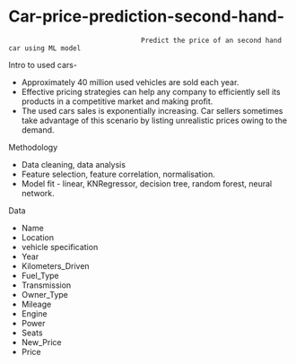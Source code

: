 # Car-price-prediction-second-hand-
                                     Predict the price of an second hand car using ML model 

Intro to used cars-
- Approximately 40 million used vehicles are sold each year. 
- Effective pricing strategies can help any company to efficiently sell its products in a competitive market and making profit. 
- The used cars sales is exponentially increasing. Car sellers sometimes take advantage of this scenario by listing unrealistic prices owing to the demand. 

Methodology
- Data cleaning, data analysis
- Feature selection, feature correlation, normalisation. 
- Model fit - linear, KNRegressor, decision tree, random forest, neural network.

Data 
- Name 
- Location 
- vehicle specification
- Year	
- Kilometers_Driven	
- Fuel_Type	
- Transmission	
- Owner_Type	
- Mileage	
- Engine	
- Power	
- Seats	
- New_Price	
- Price
